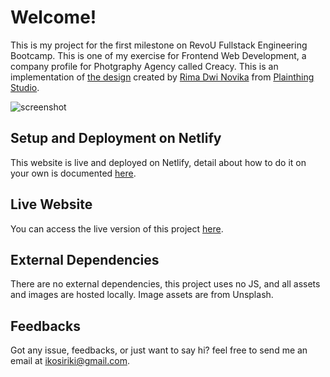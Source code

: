 # Welcome!
This is my project for the first milestone on RevoU Fullstack Engineering Bootcamp. This is one of my exercise for Frontend Web Development, a company profile for Photgraphy Agency called Creacy. This is an implementation of [the design](https://dribbble.com/shots/23291447-Creacy-Photography-Agency-Landing-Page) created by 
[Rima Dwi Novika](https://dribbble.com/rimadwin_) from [Plainthing Studio](https://dribbble.com/plainthingstudio).

![screenshot](docs/images/screenshot.png)

## Setup and Deployment on Netlify
This website is live and deployed on Netlify, detail about how to do it on your own is documented [here](docs/deploy-netlify.md).

## Live Website
You can access the live version of this project [here](https://rkspx.blog).

## External Dependencies
There are no external dependencies, this project uses no JS, and all assets and images are hosted locally. Image assets are from Unsplash.

## Feedbacks
Got any issue, feedbacks, or just want to say hi? feel free to send me an email at ikosiriki@gmail.com.
